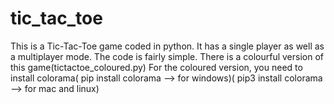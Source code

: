 # tic_tac_toe
This is a Tic-Tac-Toe game coded in python. It has a single player as well as a multiplayer mode. The code is fairly simple.
There is a colourful version of this game(tictactoe_coloured.py)
For the coloured version, you need to install colorama( pip install colorama --> for windows)( pip3 install colorama --> for mac and linux)
